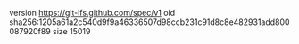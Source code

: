 version https://git-lfs.github.com/spec/v1
oid sha256:1205a61a2c540d9f9a46336507d98ccb231c91d8c8e482931add800087920f89
size 15019
